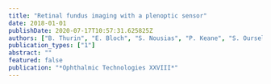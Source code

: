 ```yaml
---
title: "Retinal fundus imaging with a plenoptic sensor"
date: 2018-01-01
publishDate: 2020-07-17T10:57:31.625825Z
authors: ["B. Thurin", "E. Bloch", "S. Nousias", "P. Keane", "S. Ourselin", "C. Bergeles"]
publication_types: ["1"]
abstract: ""
featured: false
publication: "*Ophthalmic Technologies XXVIII*"
---
```



